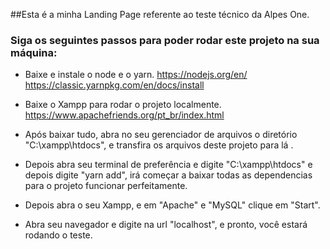 ##Esta é a minha Landing Page referente ao teste técnico da Alpes One.

### Siga os seguintes passos para poder rodar este projeto na sua máquina:
- Baixe e instale o node e o yarn.
	https://nodejs.org/en/
	https://classic.yarnpkg.com/en/docs/install

- Baixe o Xampp para rodar o projeto localmente.
	https://www.apachefriends.org/pt_br/index.html

- Após baixar tudo, abra no seu gerenciador de arquivos o diretório "C:\xampp\htdocs", e transfira os arquivos deste projeto para lá .

- Depois abra seu terminal de preferência e digite "C:\xampp\htdocs" e depois digite "yarn add", irá começar a baixar todas as dependencias para o projeto funcionar perfeitamente.

- Depois abra o seu Xampp, e em "Apache" e "MySQL" clique em "Start".

- Abra seu navegador e digite na url "localhost", e pronto, você estará rodando o teste.
